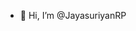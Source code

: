 - 👋 Hi, I’m @JayasuriyanRP

<!---
JayasuriyanRP/JayasuriyanRP is a ✨ special ✨ repository because its `README.md` (this file) appears on your GitHub profile.
You can click the Preview link to take a look at your changes.
--->
